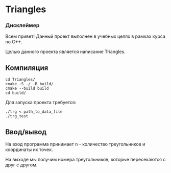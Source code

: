 # Triangles
### Дисклеймер
Всем привет!
Данный проект выполнен в учебных целях в рамках курса по C++. 

Целью данного проекта является написание Triangles.

## Компиляция
```
cd Triangles/
cmake -S ./ -B build/
cmake --build build
cd build/
```
Для запуска проекта требуется:

```
./trg < path_to_data_file
./trg_test
```

## Ввод/вывод
На вход программа принимает n - количество треугольников и координаты их точек.

На выходе мы получим номера треугольников, которые пересекаются с друг с другом.
